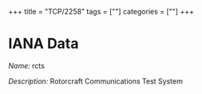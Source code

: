 +++
title = "TCP/2258"
tags = [""]
categories = [""]
+++

# IANA Data

_Name:_ rcts

_Description:_ Rotorcraft Communications Test System


